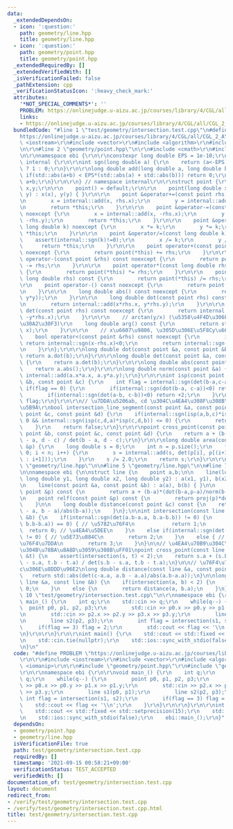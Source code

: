 ```yaml
---
data:
  _extendedDependsOn:
  - icon: ':question:'
    path: geometry/line.hpp
    title: geometry/line.hpp
  - icon: ':question:'
    path: geometry/point.hpp
    title: geometry/point.hpp
  _extendedRequiredBy: []
  _extendedVerifiedWith: []
  _isVerificationFailed: false
  _pathExtension: cpp
  _verificationStatusIcon: ':heavy_check_mark:'
  attributes:
    '*NOT_SPECIAL_COMMENTS*': ''
    PROBLEM: https://onlinejudge.u-aizu.ac.jp/courses/library/4/CGL/all/CGL_2_A
    links:
    - https://onlinejudge.u-aizu.ac.jp/courses/library/4/CGL/all/CGL_2_A
  bundledCode: "#line 1 \"test/geometry/intersection.test.cpp\"\n#define PROBLEM \"\
    https://onlinejudge.u-aizu.ac.jp/courses/library/4/CGL/all/CGL_2_A\"\r\n\r\n#include\
    \ <iostream>\r\n#include <vector>\r\n#include <algorithm>\r\n#include <iomanip>\r\
    \n\r\n#line 2 \"geometry/point.hpp\"\n\r\n#include <cmath>\r\n#include <cassert>\r\
    \n\r\nnamespace ebi {\r\n\r\nconstexpr long double EPS = 1e-10;\r\n\r\nnamespace\
    \ internal {\r\n\r\nint sgn(long double a) {\r\n    return (a<-EPS) ? -1 : (a>EPS)\
    \ ? 1 : 0;\r\n}\r\n\r\nlong double add(long double a, long double b) {\r\n   \
    \ if(std::abs(a+b) < EPS*(std::abs(a) + std::abs(b))) return 0;\r\n    return\
    \ a+b;\r\n}\r\n\r\n} // namespace internal\r\n\r\nstruct point {\r\n    long double\
    \ x,y;\r\n\r\n    point() = default;\r\n\r\n    point(long double x, long double\
    \ y) : x(x), y(y) { }\r\n\r\n    point &operator+=(const point rhs) noexcept {\r\
    \n        x = internal::add(x, rhs.x);\r\n        y = internal::add(y, rhs.y);\r\
    \n        return *this;\r\n    }\r\n\r\n    point &operator-=(const point rhs)\
    \ noexcept {\r\n        x = internal::add(x, -rhs.x);\r\n        y = internal::add(y,\
    \ -rhs.y);\r\n        return *this;\r\n    }\r\n\r\n    point &operator*=(const\
    \ long double k) noexcept {\r\n        x *= k;\r\n        y *= k;\r\n        return\
    \ *this;\r\n    }\r\n\r\n    point &operator/=(const long double k) {\r\n    \
    \    assert(internal::sgn(k)!=0);\r\n        x /= k;\r\n        y /= k;\r\n  \
    \      return *this;\r\n    }\r\n\r\n    point operator+(const point &rhs) const\
    \ noexcept {\r\n        return point(*this) += rhs;\r\n    }\r\n\r\n    point\
    \ operator-(const point &rhs) const noexcept {\r\n        return point(*this)\
    \ -= rhs;\r\n    }\r\n\r\n    point operator*(const long double rhs) const noexcept\
    \ {\r\n        return point(*this) *= rhs;\r\n    }\r\n\r\n    point operator/(const\
    \ long double rhs) const {\r\n        return point(*this) /= rhs;\r\n    }\r\n\
    \r\n    point operator-() const noexcept {\r\n        return point(0, 0) - *this;\r\
    \n    }\r\n\r\n    long double abs() const noexcept {\r\n        return std::sqrt(internal::add(x*x,\
    \ y*y));\r\n    }\r\n\r\n    long double dot(const point rhs) const noexcept {\r\
    \n        return internal::add(x*rhs.x, y*rhs.y);\r\n    }\r\n\r\n    long double\
    \ det(const point rhs) const noexcept {\r\n        return internal::add(x*rhs.y,\
    \ -y*rhs.x);\r\n    }\r\n\r\n    // arctan(y/x) (\u5358\u4F4D\u306F\u30E9\u30B8\
    \u30A2\u30F3)\r\n    long double arg() const {\r\n        return std::atan2(y,\
    \ x);\r\n    }\r\n\r\n    // x\u6607\u9806, \u305D\u306E\u5F8Cy\u6607\u9806\r\n\
    \    bool operator<(const point &rhs) const noexcept {\r\n        if(internal::sgn(x-rhs.x))\
    \ return internal::sgn(x-rhs.x)<0;\r\n        return internal::sgn(y-rhs.y)<0;\r\
    \n    }\r\n};\r\n\r\nlong double dot(const point &a, const point &b) {\r\n   \
    \ return a.dot(b);\r\n}\r\n\r\nlong double det(const point &a, const point &b)\
    \ {\r\n    return a.det(b);\r\n}\r\n\r\nlong double abs(const point &a) {\r\n\
    \    return a.abs();\r\n}\r\n\r\nlong double norm(const point &a) {\r\n    return\
    \ internal::add(a.x*a.x, a.y*a.y);\r\n}\r\n\r\nint isp(const point &a, const point\
    \ &b, const point &c) {\r\n    int flag = internal::sgn(det(b-a,c-a));\r\n   \
    \ if(flag == 0) {\r\n        if(internal::sgn(dot(b-a, c-a))<0) return -2;\r\n\
    \        if(internal::sgn(dot(a-b, c-b))<0) return +2;\r\n    }\r\n    return\
    \ flag;\r\n}\r\n\r\n// \u7DDA\u5206ab, cd \u304C\u4EA4\u308F\u308B\u304B\u5224\
    \u5B9A\r\nbool intersection_line_segment(const point &a, const point &b, const\
    \ point &c, const point &d) {\r\n    if(internal::sgn(isp(a,b,c)*isp(a,b,d)) <=\
    \ 0 && internal::sgn(isp(c,d,a)*isp(c,d,b)) <= 0) {\r\n        return true;\r\n\
    \    }\r\n    return false;\r\n}\r\n\r\npoint cross_point(const point &a, const\
    \ point &b, const point &c, const point &d) {\r\n    return a + (b-a) * det(c\
    \ - a, d - c) / det(b - a, d - c);\r\n}\r\n\r\nlong double area(const std::vector<point>\
    \ &p) {\r\n    long double s = 0;\r\n    int n = p.size();\r\n    for(int i =\
    \ 0; i < n; i++) {\r\n        s = internal::add(s, det(p[i], p[(i+1 == n) ? 0\
    \ : i+1]));\r\n    }\r\n    s /= 2.0;\r\n    return s;\r\n}\r\n\r\n}\n#line 2\
    \ \"geometry/line.hpp\"\n\n#line 5 \"geometry/line.hpp\"\n\n#line 7 \"geometry/line.hpp\"\
    \n\nnamespace ebi {\n\nstruct line {\n    point a,b;\n\n    line(long double x1,\
    \ long double y1, long double x2, long double y2) : a(x1, y1), b(x2, y2) { }\n\
    \n    line(const point &a, const point &b) : a(a), b(b) { }\n\n    point proj(const\
    \ point &p) const {\n        return a + (b-a)*(dot(b-a,p-a)/norm(b-a));\n    }\n\
    \n    point relf(const point &p) const {\n        return proj(p)*double(2) - p;\n\
    \    }\n\n    long double distance(const point &c) const {\n    return std::abs(det(c\
    \ - a, b - a)/abs(b-a));\n    }\n};\n\nint intersection(const line &a, const line\
    \ &b) {\n    if(internal::sgn(det(a.b-a.a, b.a-b.b)) != 0) {\n        if(internal::sgn(dot(a.b-a.a,\
    \ b.b-b.a)) == 0) { // \u5782\u76F4\n            return 1;\n        }\n      \
    \  return 0; // \u4EA4\u5DEE\n    }\n    else if(internal::sgn(det(a.b-a.a, b.a-a.a))\
    \ != 0) { // \u5E73\u884C\n        return 2;\n    }\n    else { // \u540C\u4E00\
    \u76F4\u7DDA\n        return 3;\n    }\n}\n\n// \u4EA4\u70B9\u304C\u3042\u308B\
    \u304B\u78BA\u8A8D\u3059\u308B\uFF01\npoint cross_point(const line &s, const line\
    \ &t) {\n    assert(intersection(s, t) < 2);\n    return s.a + (s.b - s.a) * det(t.a\
    \ - s.a, t.b - t.a) / det(s.b - s.a, t.b - t.a);\n}\n\n// \u76F4\u7DDAa\u3068\u70B9\
    c\u306E\u8DDD\u96E2\nlong double distance(const line &a, const point &c) {\n \
    \   return std::abs(det(c-a.a, a.b - a.a)/abs(a.b-a.a));\n}\n\nlong double distance(const\
    \ line &a, const line &b) {\n    if(intersection(a, b) < 2) {\n        return\
    \ 0;\n    }\n    else {\n        return distance(a, b.a);\n    }\n}\n\n}\n#line\
    \ 10 \"test/geometry/intersection.test.cpp\"\n\r\nnamespace ebi {\r\n\r\nvoid\
    \ main_() {\r\n    int q;\r\n    std::cin >> q;\r\n    while(q--) {\r\n      \
    \  point p0, p1, p2, p3;\r\n        std::cin >> p0.x >> p0.y >> p1.x >> p1.y;\r\
    \n        std::cin >> p2.x >> p2.y >> p3.x >> p3.y;\r\n        line s1(p0, p1);\r\
    \n        line s2(p2, p3);\r\n        int flag = intersection(s1, s2);\r\n   \
    \     if(flag == 3) flag = 2;\r\n        std::cout << flag << '\\n';\r\n    }\r\
    \n}\r\n\r\n}\r\n\r\nint main() {\r\n    std::cout << std::fixed << std::setprecision(15);\r\
    \n    std::cin.tie(nullptr);\r\n    std::ios::sync_with_stdio(false);\r\n    ebi::main_();\r\
    \n}\n"
  code: "#define PROBLEM \"https://onlinejudge.u-aizu.ac.jp/courses/library/4/CGL/all/CGL_2_A\"\
    \r\n\r\n#include <iostream>\r\n#include <vector>\r\n#include <algorithm>\r\n#include\
    \ <iomanip>\r\n\r\n#include \"geometry/point.hpp\"\r\n#include \"geometry/line.hpp\"\
    \r\n\r\nnamespace ebi {\r\n\r\nvoid main_() {\r\n    int q;\r\n    std::cin >>\
    \ q;\r\n    while(q--) {\r\n        point p0, p1, p2, p3;\r\n        std::cin\
    \ >> p0.x >> p0.y >> p1.x >> p1.y;\r\n        std::cin >> p2.x >> p2.y >> p3.x\
    \ >> p3.y;\r\n        line s1(p0, p1);\r\n        line s2(p2, p3);\r\n       \
    \ int flag = intersection(s1, s2);\r\n        if(flag == 3) flag = 2;\r\n    \
    \    std::cout << flag << '\\n';\r\n    }\r\n}\r\n\r\n}\r\n\r\nint main() {\r\n\
    \    std::cout << std::fixed << std::setprecision(15);\r\n    std::cin.tie(nullptr);\r\
    \n    std::ios::sync_with_stdio(false);\r\n    ebi::main_();\r\n}"
  dependsOn:
  - geometry/point.hpp
  - geometry/line.hpp
  isVerificationFile: true
  path: test/geometry/intersection.test.cpp
  requiredBy: []
  timestamp: '2021-09-15 00:58:21+09:00'
  verificationStatus: TEST_ACCEPTED
  verifiedWith: []
documentation_of: test/geometry/intersection.test.cpp
layout: document
redirect_from:
- /verify/test/geometry/intersection.test.cpp
- /verify/test/geometry/intersection.test.cpp.html
title: test/geometry/intersection.test.cpp
---
```

